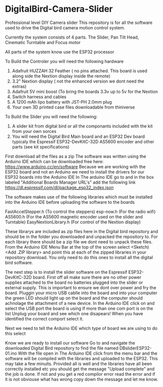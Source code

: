 # DigitalBird-Camera-Slider
Professional level DIY Camera slider
This repository is for all the software used to drive the Digital bird camera motion control system.

Currently the system consists of 4 parts. The Slider, Pan Tilt Head, Cinematic Turntable and Focus motor

All parts of the system  know use the ESP32 processor

To Build the Controler you will need the following hardware
1) Adafruit HUZZAH 32 Feather ( no pins attached. This board is used along side the Nextion display inside the remote)
2) 3.2" Nextion display ( not the enhanced version we dont need the extras)
3) Adafruit 5V mini boost (To bring the boards 3.3v up to 5v for the Nextion
4) Switch harness and cables
5) A 1200 mAh lipo battery with JST-PH 2.0mm plug
6) Your own 3D printed case files downloadable from thiniverse

To Build the Slider you will need the following:
1) A slider kit from digital bird or all the componants included with the kit from your own sorces
2) You will need the Digital Bird Main board and an ESP32 Dev board typicaly the Espressif ESP32-DevKitC-32D AS5600 encoder and other parts (see kit specifications)

First download all the files as a zip The software was written using the Arduino IDE which can be downloaded free here: https://www.arduino.cc/en/software
Because we are working with the ESP32 board and not an Arduino we need to install the drivers for our ESP32 boards into the Arduino IDE
In The arduino IDE go to <File> <Preferances> and in the box labeled "Additional Boards Manager URL's" add the following link https://dl.espressif.com/dl/package_esp32_index.json

The software makes use of the following libraries which must be installed into the Arduino IDE before uploading the software to the boards

FastAccelStepper.h           (To control the steppers)
esp-now.h                    (For the radio wifi)
AS5600.h                     (For the AS5600 magnetic encoder used on the slider and Turntable)
EasyNextionLibrary.h         (For control of the Nextion display)

These librarys are included as zip files here in the Digital bird repository and should be in the folder you downloaded and unpacked the repository to.
For each library there should be a zip file we dont need to unpack these files. 
From the Arduino IDE Menu Bar at the top of the screen select <Sketch) <Include Library> <Add .ZIP library> and point this at each of the zipped libraries
in your repository download. You only need to do this ones to install all the digital bird software.

The next step is to install the slider software on the Espressif ESP32-DevKitC-32D board.
First off all make sure there are no other power supplies attached to the board no batteries plugged into the slider or external supply. 
This is important to ensure we dont over power and fry the board. Pluggin your micro USB cablle into the board and into your computer the green LED should light up on the board
and the computer should achnolage the attachment of a new device.
In the Arduino IDE click on <Tools> <Port> and select the USB port the board is using If more than one com port is on the list Unplug your board and see which one disapears!
When you have identified the correct comport select it.
  
Next we need to tell the Arduino IDE which type of board we are using to do this select <Tools> <Board> <ESP32> <ESP32 Dev Module>
  
Know we are ready to install our software
Go to <File> <Open> and navigate the downloaded Digital Bird repository to find the file named DBsliderESP32-01.ino
With the file open in The Arduino IDE click <sketch> <Upload> from the menu bar and the software will be compiled with the libraries and uploaded to the ESP32. This may take a few minuits. Provided all is well and the libraries have all been correctly installed etc you should get the message "Upload complete" and the job is done. If not and you get a red compilor error read the error and if it is not obviouse what has wrong copy down the message and let me know.
  
  
  
